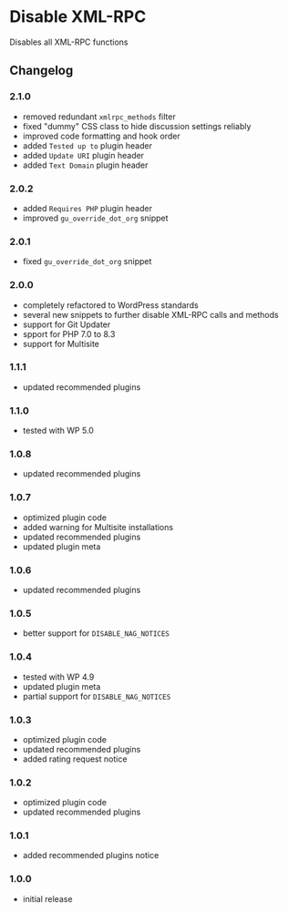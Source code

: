 # Disable XML-RPC

Disables all XML-RPC functions

## Changelog

### 2.1.0
- removed redundant `xmlrpc_methods` filter
- fixed "dummy" CSS class to hide discussion settings reliably
- improved code formatting and hook order
- added `Tested up to` plugin header
- added `Update URI` plugin header
- added `Text Domain` plugin header

### 2.0.2
- added `Requires PHP` plugin header
- improved `gu_override_dot_org` snippet

### 2.0.1
- fixed `gu_override_dot_org` snippet

### 2.0.0
- completely refactored to WordPress standards
- several new snippets to further disable XML-RPC calls and methods
- support for Git Updater
- spport for PHP 7.0 to 8.3
- support for Multisite

### 1.1.1
- updated recommended plugins

### 1.1.0
- tested with WP 5.0

### 1.0.8
- updated recommended plugins

### 1.0.7
- optimized plugin code
- added warning for Multisite installations
- updated recommended plugins
- updated plugin meta

### 1.0.6
- updated recommended plugins

### 1.0.5
- better support for `DISABLE_NAG_NOTICES`

### 1.0.4
- tested with WP 4.9
- updated plugin meta
- partial support for `DISABLE_NAG_NOTICES`

### 1.0.3
- optimized plugin code
- updated recommended plugins
- added rating request notice

### 1.0.2
- optimized plugin code
- updated recommended plugins

### 1.0.1
- added recommended plugins notice

### 1.0.0
- initial release
  
